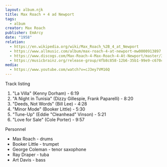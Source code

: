 ```yaml
---
layout: album.njk
title: Max Roach + 4 ad Newport
tags:
  - album
creator: Max Roach
publisher: EmArcy
date: "1958"
relation:
  - https://en.wikipedia.org/wiki/Max_Roach_%2B_4_at_Newport
  - https://www.allmusic.com/album/max-roach-4-at-newport-mw0000913897
  - https://www.discogs.com/Max-Roach-4-Max-Roach-4-At-Newport/master/380388
  - https://musicbrainz.org/release-group/4fb8c858-12b6-35b1-99e9-c670ca32bfae
media:
  - https://www.youtube.com/watch?v=cJ3ey7VM16Q
---
```

Track listing

1. "La Villa" (Kenny Dorham) - 6:19
2. "A Night in Tunisia" (Dizzy Gillespie, Frank Paparelli) - 8:20
3. "Deeds, Not Words" (Bill Lee) - 4:28
4. "Minor Mode" (Booker Little) - 5:30
5. "Tune-Up" (Eddie "Cleanhead" Vinson) - 5:21
6. "Love for Sale" (Cole Porter) - 9:57

Personnel

- Max Roach - drums
- Booker Little - trumpet
- George Coleman - tenor saxophone
- Ray Draper - tuba
- Art Davis - bass